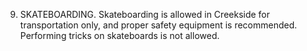 9. SKATEBOARDING. Skateboarding is allowed in Creekside for transportation only, and proper safety equipment is recommended. Performing tricks on skateboards is not allowed.
